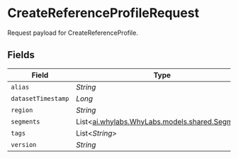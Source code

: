 # CreateReferenceProfileRequest

Request payload for CreateReferenceProfile.


## Fields

| Field                                                                            | Type                                                                             | Required                                                                         | Description                                                                      |
| -------------------------------------------------------------------------------- | -------------------------------------------------------------------------------- | -------------------------------------------------------------------------------- | -------------------------------------------------------------------------------- |
| `alias`                                                                          | *String*                                                                         | :heavy_minus_sign:                                                               | N/A                                                                              |
| `datasetTimestamp`                                                               | *Long*                                                                           | :heavy_minus_sign:                                                               | N/A                                                                              |
| `region`                                                                         | *String*                                                                         | :heavy_minus_sign:                                                               | N/A                                                                              |
| `segments`                                                                       | List<[ai.whylabs.WhyLabs.models.shared.Segment](../../models/shared/Segment.md)> | :heavy_minus_sign:                                                               | N/A                                                                              |
| `tags`                                                                           | List<*String*>                                                                   | :heavy_minus_sign:                                                               | N/A                                                                              |
| `version`                                                                        | *String*                                                                         | :heavy_minus_sign:                                                               | N/A                                                                              |